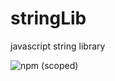 # stringLib
javascript string library

![npm (scoped)](https://img.shields.io/npm/v/@lstilahun/stringlib)
